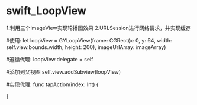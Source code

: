 # swift_LoopView
1.利用三个imageView实现轮播图效果
2.URLSession进行网络请求，并实现缓存

#使用:
let loopView = GYLoopView(frame: CGRect(x: 0, y: 64, width: self.view.bounds.width, height: 200), imageUrlArray: imageArray)

#遵循代理:
loopView.delegate = self

#添加到父视图
self.view.addSubview(loopView)

#实现代理:
func tapAction(index: Int) {

}

